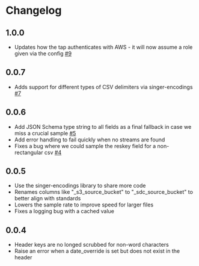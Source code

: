 # Changelog

## 1.0.0
  * Updates how the tap authenticates with AWS - it will now assume a role given via the config [#9](https://github.com/singer-io/tap-s3-csv/pull/9)

## 0.0.7
  * Adds support for different types of CSV delimiters via singer-encodings [#7](https://github.com/singer-io/tap-s3-csv/pull/7)

## 0.0.6
  * Add JSON Schema type string to all fields as a final fallback in case we miss a crucial sample [#5](https://github.com/singer-io/tap-s3-csv/pull/5)
  * Add error handling to fail quickly when no streams are found
  * Fixes a bug where we could sample the reskey field for a non-rectangular csv [#4](https://github.com/singer-io/tap-s3-csv/pull/4)

## 0.0.5
  * Use the singer-encodings library to share more code
  * Renames columns like "_s3_source_bucket" to "_sdc_source_bucket" to better align with standards
  * Lowers the sample rate to improve speed for larger files
  * Fixes a logging bug with a cached value

## 0.0.4
  * Header keys are no longed scrubbed for non-word characters
  * Raise an error when a date_override is set but does not exist in the header
